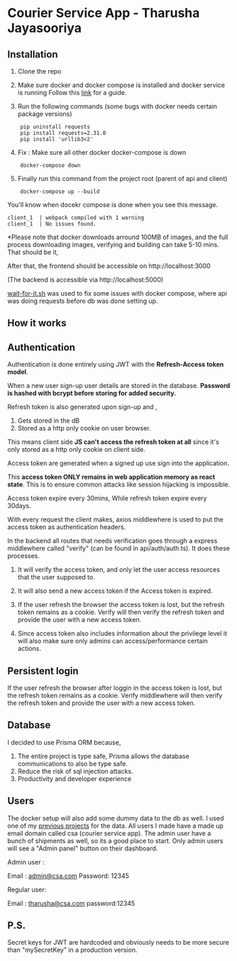 # Courier Service App - Tharusha Jayasooriya

## Installation

 

1. Clone the repo 

2. Make sure docker and docker compose is installed and docker service is running 
	Follow this [link](https://docs.docker.com/compose/install/) for a guide.

3. Run the following commands (some bugs with docker needs certain package versions)
```
    pip uninstall requests
    pip install requests=2.31.0
    pip install 'urllib3<2'
```

4. Fix : Make sure all other docker docker-compose is down
```
    docker-compose down
````

5. Finally run this command from the project root (parent of api and client)
```
    docker-compose up --build
```
You'll know when docekr compose is done when you see this message.

    client_1  | webpack compiled with 1 warning
    client_1  | No issues found.


*Please note that docker downloads arround 100MB of images, and the full process downloading images, verifying and building can take 5-10 mins. 
That should be it,

After that, the frontend should be accessible on 
http://localhost:3000

(The backend is accessible via http://localhost:5000)

[wait-for-it.sh](https://github.com/vishnubob/wait-for-it/) was used to fix some issues with docker compose, where api was doing requests before db was done setting up. 

## How it works

## Authentication

Authentication is done entirely using JWT with the **Refresh-Access token model**. 

When a new user sign-up user details are stored in the database. **Password is hashed with bcrypt before storing for added security.** 

Refresh token is also generated upon sign-up and ,
1. Gets stored in the dB
2. Stored as a http only cookie on user browser.

This means client side **JS can't access the refresh token at all** since it's only stored as a http only cookie on client side.

Access token are generated when a signed up use sign into the application.

This **access token ONLY remains in web application memory as react state**. This is to ensure common attacks like session hijacking is impossible. 

Access token expire every 30mins, 
While refresh token expire every 30days.

With every request the client makes, axios middlewhere is used to put the access token as authentication headers. 

In the backend all routes that needs verification goes through a express middlewhere called "verify" (can be found in api/auth/auth.ts). 
It does these processes.

1. It will verify the access token, and only let the user access resources that the user supposed to. 

2. It will also send a new access token if the Access token is expired. 

3. If the user refresh the browser the access token is lost, but the refresh token remains as a cookie. Verify will then verify the refresh token and provide the user with a new access token. 

4. Since access token also includes information about the privilege level it will also make sure only admins can access/performance certain actions.
 

## Persistent login

If the user refresh the browser after loggin in the access token is lost, but the refresh token remains as a cookie. Verify middlewhere will then verify the refresh token and provide the user with a new access token. 

## Database

I decided to use Prisma ORM because,

1. The entire project is type safe, Prisma allows the database communications to also be type safe.
2. Reduce the risk of sql injection attacks.
3. Productivity and developer experience

## Users

The docker setup will also add some dummy data to the db as well. I used one of my [previous projects](https://github.com/Tharusha-dev/GoProfileFromSeed/tree/main/data/by_region/LK) for the data. All users I made have a made up email domain called csa (courier service app). The admin user have a bunch of shipments as well, so its a good place to start. Only admin users will see a "Admin panel" button on their dashboard.

Admin user :

Email : admin@csa.com
Password: 12345

Regular user:

Email : tharusha@csa.com
password:12345

## P.S.

Secret keys for JWT are hardcoded and obviously needs to be more secure than "mySecretKey" in a production version. 

